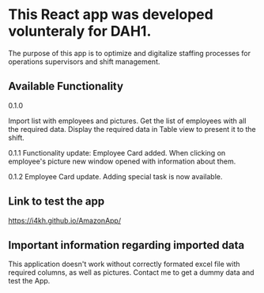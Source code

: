 # This React app was developed volunteraly for DAH1.

The purpose of this app is to optimize and digitalize staffing processes for operations supervisors and shift management. 

## Available Functionality

0.1.0

Import list with employees and pictures.
Get the list of employees with all the required data.
Display the required data in Table view to present it to the shift.

0.1.1
Functionality update: Employee Card added.
When clicking on employee's picture new window opened with information about them.

0.1.2
Employee Card update.
Adding special task is now available.

## Link to test the app
  https://i4kh.github.io/AmazonApp/
  
## Important information regarding imported data
  This application doesn't work without correctly formated excel file with required columns, as well as pictures.
  Contact me to get a dummy data and test the App.
